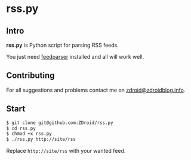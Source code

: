 rss.py
======

Intro
-----
**rss.py** is Python script for parsing RSS feeds.

You just need [feedparser](http://code.google.com/p/feedparser/) installed and all will work well.

Contributing
------------
For all suggestions and problems contact me on zdroid@zdroidblog.info.

Start
-----
```bash
$ git clone git@github.com:ZDroid/rss.py
$ cd rss.py
$ chmod +x rss.py
$ ./rss.py http://site/rss
```
Replace `http://site/rss` with your wanted feed.
